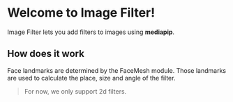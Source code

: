 # Welcome to Image Filter!

Image Filter lets you add filters to images using **mediapip**.
## How does it work
Face landmarks are determined by the FaceMesh module. Those landmarks are used to calculate the place, size and angle of the filter.
>For now, we only support 2d filters.

